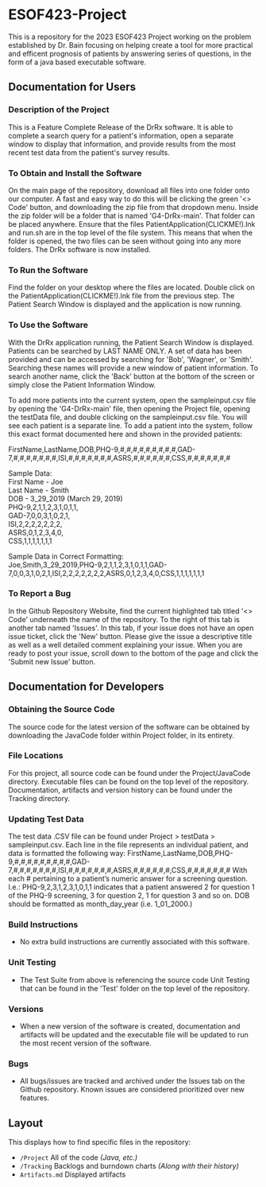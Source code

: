 # ESOF423-Project

This is a repository for the 2023 ESOF423 Project working on the problem established by Dr. Bain focusing on helping create a tool for more practical and efficent prognosis of patients by answering series of questions, in the form of a java based executable software.

## Documentation for Users
### Description of the Project
This is a Feature Complete Release of the DrRx software. It is able to complete a search query for a patient's information, open a separate window to display that information, and provide results from the most recent test data from the patient's survey results.

### To Obtain and Install the Software
On the main page of the repository, download all files into one folder onto our computer. A fast and easy way to do this will be clicking the green '<> Code' button, and downloading the zip file from that dropdown menu. Inside the zip folder will be a folder that is named 'G4-DrRx-main'. That folder can be placed anywhere. Ensure that the files PatientApplication(CLICKME!).lnk and run.sh are in the top level of the file system. This means that when the folder is opened, the two files can be seen without going into any more folders. The DrRx software is now installed.

### To Run the Software
Find the folder on your desktop where the files are located. Double click on the PatientApplication(CLICKME!).lnk file from the previous step. The Patient Search Window is displayed and the application is now running. 

### To Use the Software
With the DrRx application running, the Patient Search Window is displayed. Patients can be searched by LAST NAME ONLY. A set of data has been provided and can be accessed by searching for 'Bob', 'Wagner', or 'Smith'. Searching these names will provide a new window of patient information. To search another name, click the 'Back' button at the bottom of the screen or simply close the Patient Information Window. 

To add more patients into the current system, open the sampleinput.csv file by opening the 'G4-DrRx-main' file, then opening the Project file, opening the testData file, and double clicking on the sampleinput.csv file. You will see each patient is a separate line. To add a patient into the system, follow this exact format documented here and shown in the provided patients:

FirstName,LastName,DOB,PHQ-9,#,#,#,#,#,#,#,#,#,GAD-7,#,#,#,#,#,#,#,ISI,#,#,#,#,#,#,#,ASRS,#,#,#,#,#,#,CSS,#,#,#,#,#,#,#

Sample Data:  
First Name - Joe  
Last Name - Smith  
DOB - 3_29_2019 (March 29, 2019)  
PHQ-9,2,1,1,2,3,1,0,1,1,  
GAD-7,0,0,3,1,0,2,1,  
ISI,2,2,2,2,2,2,2,  
ASRS,0,1,2,3,4,0,  
CSS,1,1,1,1,1,1,1  

Sample Data in Correct Formatting:  
Joe,Smith,3_29_2019,PHQ-9,2,1,1,2,3,1,0,1,1,GAD-7,0,0,3,1,0,2,1,ISI,2,2,2,2,2,2,2,ASRS,0,1,2,3,4,0,CSS,1,1,1,1,1,1,1

### To Report a Bug
In the Github Repository Website, find the current highlighted tab titled '<> Code' underneath the name of the repository. To the right of this tab is another tab named 'Issues'.
In this tab, if your issue does not have an open issue ticket, click the 'New' button. Please give the issue a descriptive title as well as a well detailed comment explaining your issue.
When you are ready to post your issue, scroll down to the bottom of the page and click the 'Submit new Issue' button.

## Documentation for Developers
### Obtaining the Source Code 
The source code for the latest version of the software can be obtained by downloading the JavaCode folder within Project folder, in its entirety.

### File Locations
For this project, all source code can be found under the Project/JavaCode directory.
Executable files can be found on the top level of the repository.
Documentation, artifacts and version history can be found under the Tracking directory.

### Updating Test Data
The test data .CSV file can be found under Project > testData > sampleinput.csv. Each line in the file represents an individual patient, and data is formatted the following way:
FirstName,LastName,DOB,PHQ-9,#,#,#,#,#,#,#,#,#,GAD-7,#,#,#,#,#,#,#,ISI,#,#,#,#,#,#,#,ASRS,#,#,#,#,#,#,CSS,#,#,#,#,#,#,#
With each # pertaining to a patient’s numeric answer for a screening question. I.e.: PHQ-9,2,3,1,2,3,1,0,1,1 indicates that a patient answered 2 for question 1 of the PHQ-9 screening, 3 for question 2, 1 for question 3 and so on. DOB should be formatted as month_day_year (i.e. 1_01_2000.)


### Build Instructions
* No extra build instructions are currently associated with this software.

### Unit Testing
* The Test Suite from above is referencing the source code Unit Testing that can be found in the 'Test' folder on the top level of the repository.

### Versions
* When a new version of the software is created, documentation and artifacts will be updated and the executable file will be updated to run the most recent version of the software.

### Bugs
* All bugs/issues are tracked and archived under the Issues tab on the Github repository. Known issues are considered prioritized over new features.

## Layout

This displays how to find specific files in the repository:

  * `/Project` All of the code *(Java, etc.)*
  * `/Tracking` Backlogs and burndown charts *(Along with their history)*
  * `Artifacts.md` Displayed artifacts
  
